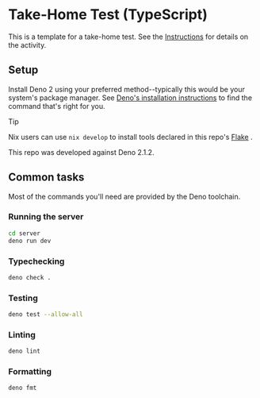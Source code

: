 # Take-Home Test (TypeScript)

This is a template for a take-home test. See the [Instructions][Instructions]
for details on the activity.

<!-- Link definitions -->

[DenoInstall]: https://docs.deno.com/runtime/getting_started/installation/
[Flake]: ./flake.nix
[Instructions]: ./Instructions.md

## Setup

Install Deno 2 using your preferred method--typically this would be your
system's package manager. See [Deno's installation instructions][DenoInstall] to
find the command that's right for you.

<!-- deno-fmt-ignore-start -->
> [!Tip]
> Nix users can use `nix develop` to install tools declared in this repo's
> [Flake][] .
<!-- deno-fmt-ignore-end -->

This repo was developed against Deno 2.1.2.

## Common tasks

Most of the commands you'll need are provided by the Deno toolchain.

### Running the server

```sh
cd server
deno run dev
```

### Typechecking

```sh
deno check .
```

### Testing

```sh
deno test --allow-all
```

### Linting

```sh
deno lint
```

### Formatting

```
deno fmt
```

